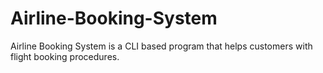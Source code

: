 # Airline-Booking-System
Airline Booking System is a CLI based program that helps customers with flight booking procedures.
